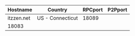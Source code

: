 Hostname | Country | RPCport | P2Pport
--- | --- | --- | ---
itzzen.net | US - Connecticut | 18089
 | 18083
